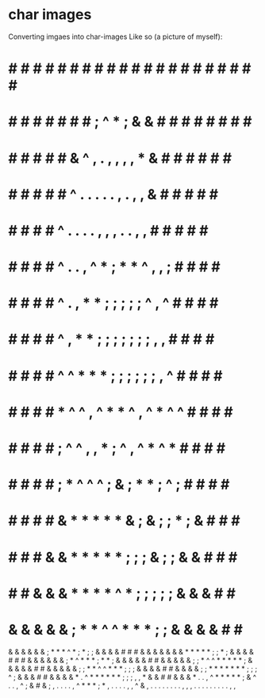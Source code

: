# char images
Converting imgaes into char-images
Like so (a picture of myself):

# # # # # # # # # # # # # # # # # # # # # # #
# # # # # # # # ; ^ * ; & & # # # # # # # # #
# # # # # # & ^ , . , , , , * & # # # # # # #
# # # # # # ^ . . . . . , . , , & # # # # # #
# # # # # ^ . . . . , , , . . , , # # # # # #
# # # # # ^ . . , ^ * ; * * ^ , , ; # # # # #
# # # # # ^ . , * * ; ; ; ; ; ^ , ^ # # # # #
# # # # # ^ , * * ; ; ; ; ; ; ; , , # # # # #
# # # # # ^ ^ * * * ; ; ; ; ; ; , ^ # # # # #
# # # # # * ^ ^ , ^ * * ^ , ^ * ^ ^ # # # # #
# # # # # ; ^ ^ , , * ; ^ , ^ * ^ * # # # # #
# # # # # ; * ^ ^ ^ ; & ; * * ; ^ ; # # # # #
# # # # # & * * * * * & ; & ; ; * ; & # # # #
# # # # & & * * * * * ; ; ; & ; ; & & # # # #
# # # & & & * * * * ^ * ; ; ; ; ; & & & # # #
# & & & & & ; * * ^ ^ * * * ; ; & & & & # # #
& & & & & & ; * * * ^ * ; * ; ; & & & & # # #
& & & & & & & * * * * * ; ; * ; & & & & # # #
& & & & & & ; * ^ * * * ; * * ; & & & & & # #
& & & & & ; ; * ^ ^ * * * * * ; & & & & & # #
& & & & & ; ; * * ^ ^ * * * ; ; ; & & & & # #
& & & & ; ; * * * * * * * ; ; ; ^ ; & & & # #
& & & & * . ^ * * * * * * ; ; ; , , * & & # #
& & & * . . , ^ * * * * * ; & ^ . . , ^ ; & #
& ; , . . . . , ^ * * * ; * , . . . . , , ^ &
, . . . . . . . . , , , . . . . . . . . . , ,





